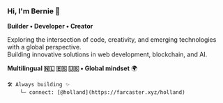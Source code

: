 ### Hi, I'm Bernie 👋

**Builder • Developer • Creator**

Exploring the intersection of code, creativity, and emerging technologies with a global perspective.  
Building innovative solutions in web development, blockchain, and AI.

**Multilingual 🇳🇱 🇪🇸 🇺🇸 • Global mindset** 🌍

```
🛠️ Always building ✨
    └─ connect: [@holland](https://farcaster.xyz/holland)
```
<!---
bernie-developer/bernie-developer is a ✨ special ✨ repository because its `README.md` (this file) appears on your GitHub profile.
You can click the Preview link to take a look at your changes.
--->
